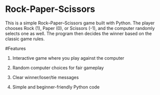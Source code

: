 # Rock-Paper-Scissors

This is a simple Rock–Paper–Scissors game built with Python.
The player chooses Rock (1), Paper (0), or Scissors (-1), and the computer randomly selects one as well. The program then decides the winner based on the classic game rules.

#Features

1. Interactive game where you play against the computer

2. Random computer choices for fair gameplay

3. Clear winner/loser/tie messages

4. Simple and beginner-friendly Python code
